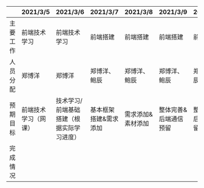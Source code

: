 |          | 2021/3/5             | 2021/3/6                                  | 2021/3/7              | 2021/3/8          | 2021/3/9              | 2021/3/10             | 2021/3/11            |
| -------- | -------------------- | ----------------------------------------- | --------------------- | ----------------- | --------------------- | --------------------- | -------------------- |
| 主要工作 | 前端技术学习         | 前端技术学习                              | 前端搭建              | 前端搭建          | 前端搭建              | 前端搭建              | 前端搭建             |
| 人员分配 | 郑博洋               | 郑博洋                                    | 郑博洋、鲍辰          | 郑博洋、鲍辰      | 郑博洋、鲍辰          | 郑博洋、鲍辰          | 郑博洋、鲍辰、朱家琛 |
| 预期目标 | 前端技术学习（网课） | 技术学习/前端基础搭建（根据实际学习进度） | 基本框架搭建&需求添加 | 需求添加&素材添加 | 整体完善&后端通信预留 | 整体完善&后端通信预留 | 功能测试&查漏补缺    |
| 完成情况 |                      |                                           |                       |                   |                       |                       |                      |